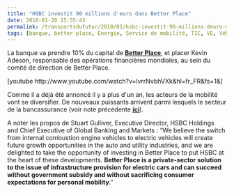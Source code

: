 ```yaml
---
title: "HSBC investit 90 millions d'euro dans Better Place"
date: 2010-01-28 15:55:43
permalink: /transportsdufutur/2010/01/hsbc-investit-90-millions-deuro-dans-better-place.html
tags: [banque, better place, Energie, Service de mobilité, TIC, VE, Véhicule]
---
```


<p>La banque va prendre 10% du capital de <strong><span style="text-decoration: underline"><a href="http://www.betterplace.com/company/press-release-detail/better-place-secures-350-" target="_blank">Better Place</a></span></strong>, et placer Kevin Adeson, responsable des opérations financières mondiales, au sein du comité de direction de Better Place.</p> <p>  [youtube http://www.youtube.com/watch?v=lvrrNvbhVXk&hl=fr_FR&fs=1&]</p> <p>Comme il a déjà été annoncé il y a plus d'un an, les acteurs de la mobilité vont se diversifier. De nouveaux puissants arrivent parmi lesquels le secteur de la bancassurance (voir note précédente <strong><span style="text-decoration: underline"><a href="https://gabrielplassat.github.io/transportsdufutur/2009/11/le-passage-de-lobjet-vehicule-aux-services-de-mobilite-une-chance.html" target="_blank">ici</a></span></strong>). </p> <p>A noter les propos de Stuart Gulliver, Executive Director, HSBC Holdings and Chief Executive of Global Banking and Markets : “We believe the switch from internal combustion engine vehicles to electric vehicles will create future growth opportunities in the auto and utility industries, and we are delighted to take the opportunity of investing in Better Place to put HSBC at the heart of these developments. <strong>Better Place is a private-sector solution to the issue of infrastructure provision for electric cars and can succeed without government subsidy and without sacrificing consumer expectations for personal mobility</strong>.”<br /></p> <p> </p>
